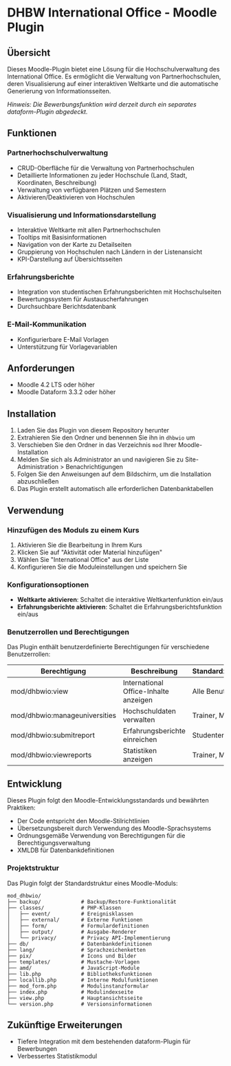 # DHBW International Office - Moodle Plugin

## Übersicht
Dieses Moodle-Plugin bietet eine Lösung für die Hochschulverwaltung des International Office. Es ermöglicht die Verwaltung von Partnerhochschulen, deren Visualisierung auf einer interaktiven Weltkarte und die automatische Generierung von Informationsseiten. 

*Hinweis: Die Bewerbungsfunktion wird derzeit durch ein separates dataform-Plugin abgedeckt.*

## Funktionen

### Partnerhochschulverwaltung
- CRUD-Oberfläche für die Verwaltung von Partnerhochschulen
- Detaillierte Informationen zu jeder Hochschule (Land, Stadt, Koordinaten, Beschreibung)
- Verwaltung von verfügbaren Plätzen und Semestern
- Aktivieren/Deaktivieren von Hochschulen

### Visualisierung und Informationsdarstellung
- Interaktive Weltkarte mit allen Partnerhochschulen
- Tooltips mit Basisinformationen
- Navigation von der Karte zu Detailseiten
- Gruppierung von Hochschulen nach Ländern in der Listenansicht
- KPI-Darstellung auf Übersichtsseiten

### Erfahrungsberichte
- Integration von studentischen Erfahrungsberichten mit Hochschulseiten
- Bewertungssystem für Austauscherfahrungen
- Durchsuchbare Berichtsdatenbank

### E-Mail-Kommunikation
- Konfigurierbare E-Mail Vorlagen
- Unterstützung für Vorlagevariablen

## Anforderungen
- Moodle 4.2 LTS oder höher
- Moodle Dataform 3.3.2 oder höher

## Installation
1. Laden Sie das Plugin von diesem Repository herunter
2. Extrahieren Sie den Ordner und benennen Sie ihn in `dhbwio` um
3. Verschieben Sie den Ordner in das Verzeichnis `mod` Ihrer Moodle-Installation
4. Melden Sie sich als Administrator an und navigieren Sie zu Site-Administration > Benachrichtigungen
5. Folgen Sie den Anweisungen auf dem Bildschirm, um die Installation abzuschließen
6. Das Plugin erstellt automatisch alle erforderlichen Datenbanktabellen

## Verwendung

### Hinzufügen des Moduls zu einem Kurs
1. Aktivieren Sie die Bearbeitung in Ihrem Kurs
2. Klicken Sie auf "Aktivität oder Material hinzufügen"
3. Wählen Sie "International Office" aus der Liste
4. Konfigurieren Sie die Moduleinstellungen und speichern Sie

### Konfigurationsoptionen
- **Weltkarte aktivieren**: Schaltet die interaktive Weltkartenfunktion ein/aus
- **Erfahrungsberichte aktivieren**: Schaltet die Erfahrungsberichtsfunktion ein/aus

### Benutzerrollen und Berechtigungen
Das Plugin enthält benutzerdefinierte Berechtigungen für verschiedene Benutzerrollen:

| Berechtigung | Beschreibung | Standardzuweisung |
|------------|-------------|-------------------|
| mod/dhbwio:view | International Office-Inhalte anzeigen | Alle Benutzer |
| mod/dhbwio:manageuniversities | Hochschuldaten verwalten | Trainer, Manager |
| mod/dhbwio:submitreport | Erfahrungsberichte einreichen | Studenten |
| mod/dhbwio:viewreports | Statistiken anzeigen | Trainer, Manager |

## Entwicklung
Dieses Plugin folgt den Moodle-Entwicklungsstandards und bewährten Praktiken:
- Der Code entspricht den Moodle-Stilrichtlinien
- Übersetzungsbereit durch Verwendung des Moodle-Sprachsystems
- Ordnungsgemäße Verwendung von Berechtigungen für die Berechtigungsverwaltung
- XMLDB für Datenbankdefinitionen

### Projektstruktur
Das Plugin folgt der Standardstruktur eines Moodle-Moduls:
```
mod_dhbwio/
├── backup/             # Backup/Restore-Funktionalität
├── classes/            # PHP-Klassen
│   ├── event/          # Ereignisklassen
│   ├── external/       # Externe Funktionen
│   ├── form/           # Formulardefinitionen
│   ├── output/         # Ausgabe-Renderer
│   └── privacy/        # Privacy API-Implementierung
├── db/                 # Datenbankdefinitionen
├── lang/               # Sprachzeichenketten
├── pix/                # Icons und Bilder
├── templates/          # Mustache-Vorlagen
├── amd/                # JavaScript-Module
├── lib.php             # Bibliotheksfunktionen
├── locallib.php        # Interne Modulfunktionen
├── mod_form.php        # Modulinstanzformular
├── index.php           # Modulindexseite
├── view.php            # Hauptansichtsseite
└── version.php         # Versionsinformationen
```

## Zukünftige Erweiterungen
- Tiefere Integration mit dem bestehenden dataform-Plugin für Bewerbungen
- Verbessertes Statistikmodul